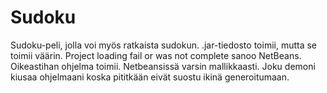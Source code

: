Sudoku
======
Sudoku-peli, jolla voi myös ratkaista sudokun.
.jar-tiedosto toimii, mutta se toimii väärin. Project loading fail or was not complete sanoo NetBeans.
Oikeastihan ohjelma toimii. Netbeansissä varsin mallikkaasti. Joku demoni kiusaa ohjelmaani koska pititkään eivät suostu ikinä generoitumaan.
